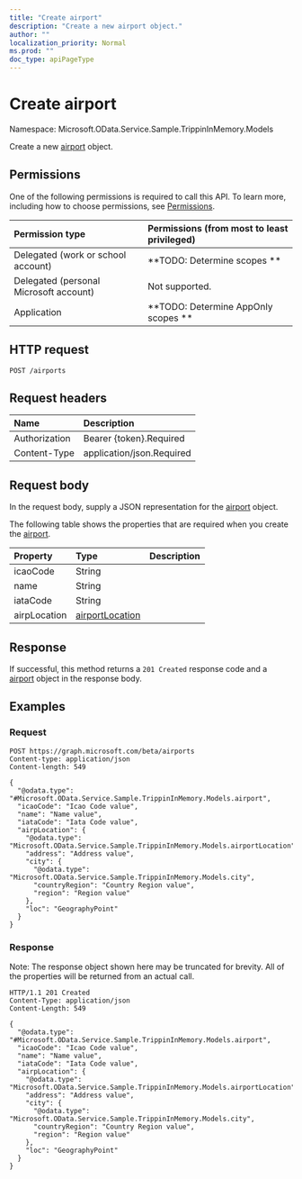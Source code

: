 ```yaml
---
title: "Create airport"
description: "Create a new airport object."
author: ""
localization_priority: Normal
ms.prod: ""
doc_type: apiPageType
---
```


# Create airport

Namespace: Microsoft.OData.Service.Sample.TrippinInMemory.Models

Create a new [airport](../resources/microsoft.odata.service.sample.trippininmemory.models-airport.md) object.

## Permissions
One of the following permissions is required to call this API. To learn more, including how to choose permissions, see [Permissions](/concepts/permissions-reference.md).

|Permission type|Permissions (from most to least privileged)|
|:---|:---|
|Delegated (work or school account)|**TODO: Determine scopes **|
|Delegated (personal Microsoft account)|Not supported.|
|Application|**TODO: Determine AppOnly scopes **|

## HTTP request
<!-- {
  "blockType": "ignored"
}
-->
``` http
POST /airports
```

## Request headers
|Name|Description|
|:---|:---|
|Authorization|Bearer {token}.Required|
|Content-Type|application/json.Required|

## Request body
In the request body, supply a JSON representation for the [airport](../resources/microsoft.odata.service.sample.trippininmemory.models-airport.md) object.

The following table shows the properties that are required when you create the [airport](../resources/microsoft.odata.service.sample.trippininmemory.models-airport.md).

|Property|Type|Description|
|:---|:---|:---|
|icaoCode|String||
|name|String||
|iataCode|String||
|airpLocation|[airportLocation](../resources/microsoft.odata.service.sample.trippininmemory.models-airportlocation.md)||



## Response
If successful, this method returns a `201 Created` response code and a [airport](../resources/microsoft.odata.service.sample.trippininmemory.models-airport.md) object in the response body.

## Examples

### Request
<!-- {
  "blockType": "request",
  "name": "create_airport_from_airports"
}
-->
``` http
POST https://graph.microsoft.com/beta/airports
Content-type: application/json
Content-length: 549

{
  "@odata.type": "#Microsoft.OData.Service.Sample.TrippinInMemory.Models.airport",
  "icaoCode": "Icao Code value",
  "name": "Name value",
  "iataCode": "Iata Code value",
  "airpLocation": {
    "@odata.type": "Microsoft.OData.Service.Sample.TrippinInMemory.Models.airportLocation",
    "address": "Address value",
    "city": {
      "@odata.type": "Microsoft.OData.Service.Sample.TrippinInMemory.Models.city",
      "countryRegion": "Country Region value",
      "region": "Region value"
    },
    "loc": "GeographyPoint"
  }
}
```

### Response
Note: The response object shown here may be truncated for brevity. All of the properties will be returned from an actual call.
<!-- {
  "blockType": "response",
  "truncated": true,
  "@odata.type": "microsoft.odata.service.sample.trippininmemory.models.airport"
}
-->
``` http
HTTP/1.1 201 Created
Content-Type: application/json
Content-Length: 549

{
  "@odata.type": "#Microsoft.OData.Service.Sample.TrippinInMemory.Models.airport",
  "icaoCode": "Icao Code value",
  "name": "Name value",
  "iataCode": "Iata Code value",
  "airpLocation": {
    "@odata.type": "Microsoft.OData.Service.Sample.TrippinInMemory.Models.airportLocation",
    "address": "Address value",
    "city": {
      "@odata.type": "Microsoft.OData.Service.Sample.TrippinInMemory.Models.city",
      "countryRegion": "Country Region value",
      "region": "Region value"
    },
    "loc": "GeographyPoint"
  }
}
```

